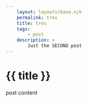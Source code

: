 ```yaml
---
    layout: layouts/base.njk
    permalink: tres
    title: tres
    tags:
        - post
    description: > 
        Just the SECOND post
---
```


# {{ title }}

post content